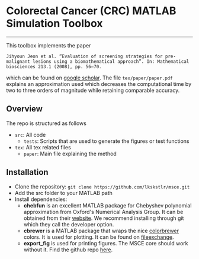 # Colorectal Cancer (CRC) MATLAB Simulation Toolbox
---
This toolbox implements the paper
```
Jihyoun Jeon et al. “Evaluation of screening strategies for pre-malignant lesions using a biomathematical approach”. In: Mathematical biosciences 213.1 (2008), pp. 56–70.
```
which can be found on [google scholar](http://scholar.google.com/scholar?btnG=Search%2BScholar&as_q=%22Evaluation%2Bof%2Bscreening%2Bstrategies%2Bfor%2Bpre-malignant%2Blesions%2Busing%2Ba%2Bbiomathematical%2Bapproach.%22&as_sauthors=Jeon&as_occt=any&as_epq=&as_oq=&as_eq=&as_publication=&as_ylo=&as_yhi=&as_sdtAAP=1&as_sdtp=1). The file `tex/paper/paper.pdf` explains an approximation used which decreases the computational time by two to three orders of magnitude while retaining comparable accuracy.

## Overview
The repo is structured as follows
+ `src`: All code
  + `tests`: Scripts that are used to generate the figures or test functions
+ `tex`: All tex related files
  + `paper`: Main file explaining the method


## Installation
+ Clone the repository: `git clone https://github.com/lkskstlr/msce.git`
+ Add the src folder to your MATLAB path
+ Install dependencies:
  + **chebfun** is an excellent MATLAB package for Chebyshev polynomial approximation from Oxford's Numerical Analysis Group. It can be obtained from their [website](http://www.chebfun.org/). We recommend installing through git which they call the developer option.
  + **cbrewer** is a MATLAB package that wraps the nice [colorbrewer](https://github.com/altmany/export_fig) colors. It is used for plotting. It can be found on [fileexchange](https://www.mathworks.com/matlabcentral/fileexchange/34087-cbrewer---colorbrewer-schemes-for-matlab).
  + **export_fig** is used for printing figures. The MSCE core should work without it. Find the github repo [here](https://github.com/altmany/export_fig).
